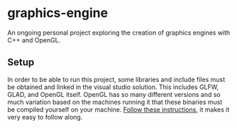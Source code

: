 # graphics-engine

An ongoing personal project exploring the creation of graphics engines with C++ and OpenGL.

## Setup

In order to be able to run this project, some libraries and include files must be obtained and linked in the visual studio solution. This includes GLFW, GLAD, and OpenGL itself. OpenGL has so many different versions and so much variation based on the machines running it that these binaries must be compiled yourself on your machine. [Follow these instructions](https://learnopengl.com/Getting-started/Creating-a-window), it makes it very easy to follow along.
